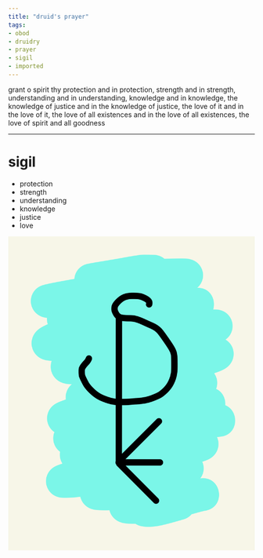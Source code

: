 ```yaml
---
title: "druid's prayer"
tags:
- obod
- druidry
- prayer
- sigil
- imported
---
```


grant o spirit thy protection
and in protection, strength
and in strength, understanding
and in understanding, knowledge
and in knowledge, the knowledge of justice
and in the knowledge of justice, the love of it
and in the love of it, the love of all existences
and in the love of all existences, the love of spirit and all goodness

---

# sigil

- protection
- strength
- understanding
- knowledge
- justice
- love

![](upload/druids-prayer-sigil.png)